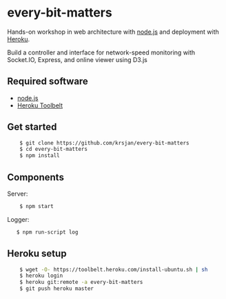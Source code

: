 # every-bit-matters
Hands-on workshop in web architecture with [node.js](http://www.nodejs.org) and deployment with [Heroku](http://heroku.com).

Build a controller and interface for network-speed monitoring with Socket.IO, Express, and online viewer using D3.js

## Required software

* [node.js](http://www.nodejs.org)
* [Heroku Toolbelt](https://toolbelt.heroku.com/)


## Get started

```bash
	$ git clone https://github.com/krsjan/every-bit-matters
	$ cd every-bit-matters
	$ npm install
```

## Components

Server:

```bash
    $ npm start
```

Logger:

```bash
   $ npm run-script log
```

## Heroku setup

```bash
	$ wget -O- https://toolbelt.heroku.com/install-ubuntu.sh | sh
	$ heroku login
	$ heroku git:remote -a every-bit-matters
	$ git push heroku master
```